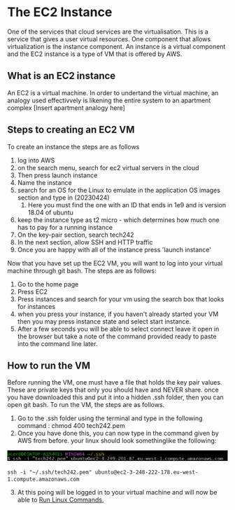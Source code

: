 # The EC2 Instance

One of the services that cloud services are the virtualisation. This is a service that gives a user virtual resources. One component that allows virtualization is the instance component. An instance is a virtual component and the EC2 instance is a type of VM that is offered by AWS.

## What is an EC2 instance
An EC2 is a virtual machine. In order to undertand the virtual machine, an analogy used effectivvely is likening the entire system to an apartment complex 
[Insert apartment analogy here]

## Steps to creating an EC2 VM

To create an instance the steps are as follows
1. log into AWS
2. on the search menu, search for ec2 virtual servers in the cloud
3. Then press launch instance
4. Name the instance
5. search for an OS for the Linux to emulate in the application OS images section and type in (20230424)
   1. Here you must find the one with an ID that ends in 1e9 and is version 18.04 of ubuntu
6. keep the instance type as t2 micro - which determines how much one has to pay for a running instance
7. On the key-pair section, search tech242
8. In the next section, allow SSH and HTTP traffic 
9. Once you are happy with all of the instance press 'launch instance'

Now that you have set up the EC2 VM, you will want to log into your virtual machine through git bash. The steps are as follows:

1. Go to the home page
2. Press EC2
3. Press instances and search for your vm using the search box that looks for instances 
4. when you press your instance, if you haven't already started your VM then you may press instance state and select start instance.
5. After a few seconds you will be able to select connect leave it open in the browser but take a note of the command provided ready to paste into the command line later.


## How to run the VM
Before running the VM, one must have a file that holds the key pair values. These are private keys that only you should have and NEVER share.
once you have downloaded this and put it into a hidden .ssh folder, then you can open git bash. To run the VM, the steps are as follows.

1. Go to the .ssh folder using the terminal and type in the following command : chmod 400 tech242.pem
2. Once you have done this, you can now type in the command given by AWS from before. your linux should look somethinglike the following:


![Alt text](<../../readme-images/runAVM command.png>)

```
ssh -i "~/.ssh/tech242.pem" ubuntu@ec2-3-248-222-178.eu-west-1.compute.amazonaws.com

```

3. At this poing will be logged in to your virtual machine and will now be able to [Run Linux Commands.](LearningLinux.md)